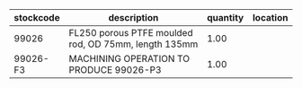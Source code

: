|stockcode|description|quantity|location|
|---------|-----------|--------|--------|
|99026|FL250 porous PTFE moulded rod, OD 75mm, length 135mm|1.00||
|99026-F3|MACHINING OPERATION TO PRODUCE 99026-P3|1.00||
